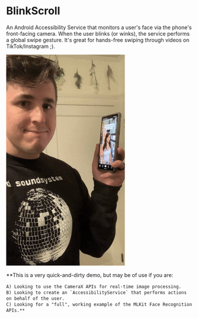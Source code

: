 # BlinkScroll

An Android Accessibility Service that monitors a user's face via the phone's front-facing camera.
When the user blinks (or winks), the service performs a global swipe gesture.
It's great for hands-free swiping through videos on TikTok/Instagram ;).

![Gif of user blinking to swipe through TikTok](.docs/blink.gif "Blinking to Swipe")

**This is a very quick-and-dirty demo, but may be of use if you are:

    A) Looking to use the CameraX APIs for real-time image processing.
    B) Looking to create an `AccessibilityService` that performs actions on behalf of the user.
    C) Looking for a "full", working example of the MLKit Face Recognition APIs.**
